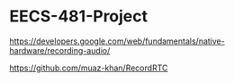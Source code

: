 # EECS-481-Project

https://developers.google.com/web/fundamentals/native-hardware/recording-audio/


https://github.com/muaz-khan/RecordRTC
